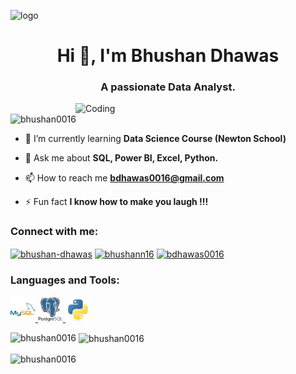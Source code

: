 ![logo](https://user-images.githubusercontent.com/58959408/232639433-cb0aea21-66f0-4508-a771-85e2089c5a87.gif)
<h1 align="center">Hi 👋, I'm Bhushan Dhawas</h1>
<h3 align="center">A passionate Data Analyst.</h3>
<img align="right" alt="Coding" width="400" src="https://i.pinimg.com/originals/9d/13/2b/9d132bb9fb4f17c66b7a1dfab89e5bc4.gif">

<p align="left"> <img src="https://komarev.com/ghpvc/?username=bhushan0016&label=Profile%20views&color=0e75b6&style=flat" alt="bhushan0016" /> </p>

- 🌱 I’m currently learning **Data Science Course (Newton School)**

- 💬 Ask me about **SQL, Power BI, Excel, Python.**

- 📫 How to reach me **bdhawas0016@gmail.com**

- ⚡ Fun fact **I know how to make you laugh !!!**

<h3 align="left">Connect with me:</h3>
<p align="left">
<a href="[https://linkedin.com/in/bhushan-dhawas](https://www.linkedin.com/in/bhushan-dhawas-0ab2a1315/?utm_source=share&utm_campaign=share_via&utm_content=profile&utm_medium=android_app)" target="blank"><img align="center" src="https://raw.githubusercontent.com/rahuldkjain/github-profile-readme-generator/master/src/images/icons/Social/linked-in-alt.svg" alt="bhushan-dhawas" height="30" width="40" /></a>
<a href="https://instagram.com/bhushann16" target="blank"><img align="center" src="https://raw.githubusercontent.com/rahuldkjain/github-profile-readme-generator/master/src/images/icons/Social/instagram.svg" alt="bhushann16" height="30" width="40" /></a>
<a href="https://www.hackerrank.com/bdhawas0016" target="blank"><img align="center" src="https://raw.githubusercontent.com/rahuldkjain/github-profile-readme-generator/master/src/images/icons/Social/hackerrank.svg" alt="bdhawas0016" height="30" width="40" /></a>
</p>

<h3 align="left">Languages and Tools:</h3>
<p align="left"> <a href="https://www.mysql.com/" target="_blank" rel="noreferrer"> <img src="https://raw.githubusercontent.com/devicons/devicon/master/icons/mysql/mysql-original-wordmark.svg" alt="mysql" width="40" height="40"/> </a> <a href="https://www.postgresql.org" target="_blank" rel="noreferrer"> <img src="https://raw.githubusercontent.com/devicons/devicon/master/icons/postgresql/postgresql-original-wordmark.svg" alt="postgresql" width="40" height="40"/> </a> <a href="https://www.python.org" target="_blank" rel="noreferrer"> <img src="https://raw.githubusercontent.com/devicons/devicon/master/icons/python/python-original.svg" alt="python" width="40" height="40"/> </a> </p>

<p><img align="left" src="https://github-readme-stats.vercel.app/api/top-langs?username=bhushan0016&show_icons=true&locale=en&layout=compact" alt="bhushan0016" /></p>

<p>&nbsp;<img align="center" src="https://github-readme-stats.vercel.app/api?username=bhushan0016&show_icons=true&locale=en" alt="bhushan0016" /></p>

<p><img align="center" src="https://github-readme-streak-stats.herokuapp.com/?user=bhushan0016&" alt="bhushan0016" /></p>
